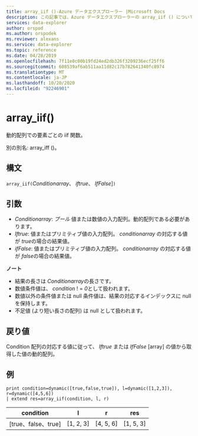 ```yaml
---
title: array_iif ()-Azure データエクスプローラー |Microsoft Docs
description: この記事では、Azure データエクスプローラーの array_iif () について説明します。
services: data-explorer
author: orspod
ms.author: orspodek
ms.reviewer: alexans
ms.service: data-explorer
ms.topic: reference
ms.date: 04/28/2019
ms.openlocfilehash: 7f11e0c00b19fd24ed2db326f3209236ecf25ff6
ms.sourcegitcommit: 608539af6ab511aa11d82c17b782641340fc8974
ms.translationtype: MT
ms.contentlocale: ja-JP
ms.lasthandoff: 10/20/2020
ms.locfileid: "92246901"
---
```

# <a name="array_iif"></a>array_iif()

動的配列での要素ごとの iif 関数。

別の別名: array_iff ()。

## <a name="syntax"></a>構文

`array_iif(`*Conditionarray*、 *iftrue*、 *IfFalse*]`)`

## <a name="arguments"></a>引数

* *Conditionarray*: *ブール* 値または数値の入力配列。動的配列である必要があります。
* *Iftrue*: 値またはプリミティブ値の入力配列。 *conditionarray* の対応する値が *true*の場合の結果値。
* *ifFalse*: 値またはプリミティブ値の入力配列。 *conditionarray* の対応する値が *false*の場合の結果値。

**ノート**

* 結果の長さは *Conditionarray*の長さです。
* 数値条件値は、 *condition* ! = *0*として扱われます。
* 数値以外の条件値または null 条件値は、結果の対応するインデックスに null を保持します。
* 不足値 (より短い長さの配列) は null として扱われます。

## <a name="returns"></a>戻り値

Condition 配列の対応する値に従って、 *Iftrue* または *IfFalse* [array] の値から取得した値の動的配列。

## <a name="example"></a>例

```kusto
print condition=dynamic([true,false,true]), l=dynamic([1,2,3]), r=dynamic([4,5,6]) 
| extend res=array_iif(condition, l, r)
```

|condition|l|r|res|
|---|---|---|---|
|[true、false、true]|[1, 2, 3]|[4, 5, 6]|[1, 5, 3]|
